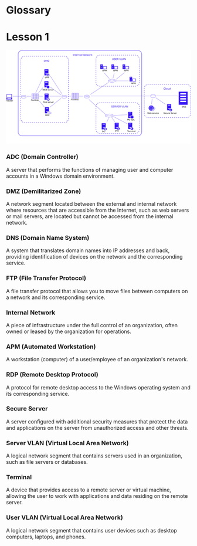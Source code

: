 # Glossary 

# Lesson 1

![Computer Infrastructure](../assets/network-1.png)

### ADC (Domain Controller)
A server that performs the functions of managing user and computer accounts in a Windows domain environment.

### DMZ (Demilitarized Zone)
A network segment located between the external and internal network where resources that are accessible from the Internet, such as web servers or mail servers, are located but cannot be accessed from the internal network.

### DNS (Domain Name System)
A system that translates domain names into IP addresses and back, providing identification of devices on the network and the corresponding service.

### FTP (File Transfer Protocol)
A file transfer protocol that allows you to move files between computers on a network and its corresponding service.

### Internal Network
A piece of infrastructure under the full control of an organization, often owned or leased by the organization for operations.

### APM (Automated Workstation)
A workstation (computer) of a user/employee of an organization's network.

### RDP (Remote Desktop Protocol)
A protocol for remote desktop access to the Windows operating system and its corresponding service.

### Secure Server
A server configured with additional security measures that protect the data and applications on the server from unauthorized access and other threats.

### Server VLAN (Virtual Local Area Network)
A logical network segment that contains servers used in an organization, such as file servers or databases.

### Terminal
A device that provides access to a remote server or virtual machine, allowing the user to work with applications and data residing on the remote server.

### User VLAN (Virtual Local Area Network)
A logical network segment that contains user devices such as desktop computers, laptops, and phones.